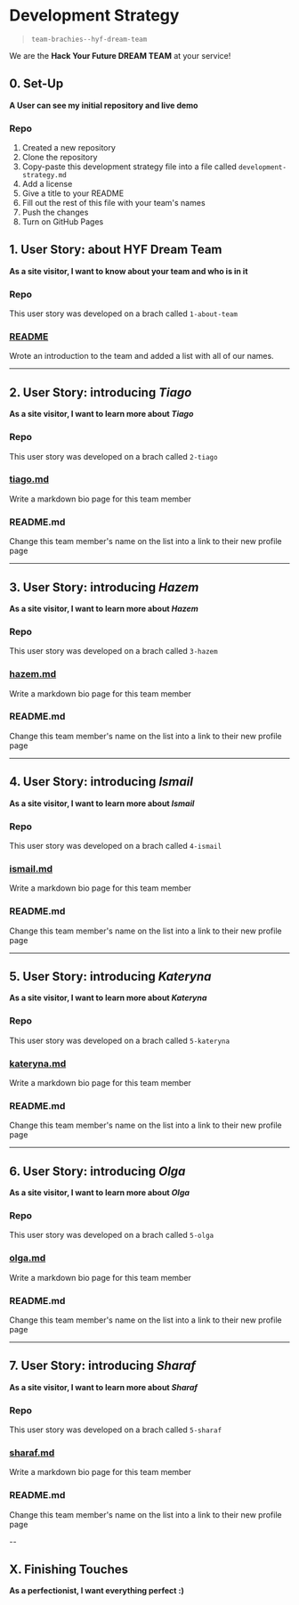 # Development Strategy

> `team-brachies--hyf-dream-team`


We are the **Hack Your Future DREAM TEAM** at your service!



## 0. Set-Up

**A User can see my initial repository and live demo**
### Repo

1. Created a new repository
2. Clone the repository
3. Copy-paste this development strategy file into a file called `development-strategy.md`
4. Add a license
5. Give a title to your README
6. Fill out the rest of this file with your team's names
7. Push the changes
8. Turn on GitHub Pages



## 1. User Story: about HYF Dream Team

__As a site visitor, I want to know about your team and who is in it__

### Repo

This user story was developed on a brach called `1-about-team`

### [README](README.md)

Wrote an introduction to the team and added a list with all of our names.

---

## 2. User Story: introducing _Tiago_

__As a site visitor, I want to learn more about *Tiago*__

### Repo

This user story was developed on a brach called `2-tiago`

### [tiago.md](tiago.md)

Write a markdown bio page for this team member

### README.md

Change this team member's name on the list into a link to their new profile page

---

## 3. User Story: introducing _Hazem_

__As a site visitor, I want to learn more about *Hazem*__

### Repo

This user story was developed on a brach called `3-hazem`

### [hazem.md](hazem.md)

Write a markdown bio page for this team member

### README.md

Change this team member's name on the list into a link to their new profile page

---
## 4. User Story: introducing _Ismail_

__As a site visitor, I want to learn more about *Ismail*__

### Repo

This user story was developed on a brach called `4-ismail`

### [ismail.md](ismail.md)

Write a markdown bio page for this team member

### README.md

Change this team member's name on the list into a link to their new profile page

---
## 5. User Story: introducing _Kateryna_

__As a site visitor, I want to learn more about *Kateryna*__

### Repo

This user story was developed on a brach called `5-kateryna`

### [kateryna.md](kateryna.md)

Write a markdown bio page for this team member

### README.md

Change this team member's name on the list into a link to their new profile page

---
## 6. User Story: introducing _Olga_

__As a site visitor, I want to learn more about *Olga*__

### Repo

This user story was developed on a brach called `5-olga`

### [olga.md](olga.md)

Write a markdown bio page for this team member

### README.md

Change this team member's name on the list into a link to their new profile page


---
## 7. User Story: introducing _Sharaf_

__As a site visitor, I want to learn more about *Sharaf*__

### Repo

This user story was developed on a brach called `5-sharaf`

### [sharaf.md](sharaf.md)

Write a markdown bio page for this team member

### README.md

Change this team member's name on the list into a link to their new profile page

--
## X. Finishing Touches

__As a perfectionist, I want everything perfect :)__